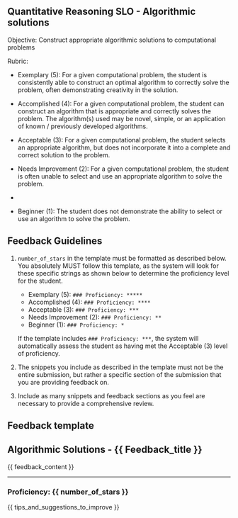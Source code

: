 ## Quantitative Reasoning SLO - Algorithmic solutions

Objective: Construct appropriate algorithmic solutions to computational problems

Rubric:

- Exemplary (5): For a given computational problem, the student is consistently able to construct an optimal algorithm to correctly solve the problem, often demonstrating creativity in the solution.

- Accomplished (4): For a given computational problem, the student can construct an algorithm that is appropriate and correctly solves the problem. The algorithm(s) used may be novel, simple, or an application of known / previously developed algorithms.

- Acceptable (3): For a given computational problem, the student selects an appropriate algorithm, but does not incorporate it into a complete and correct solution to the problem.

- Needs Improvement (2): For a given computational problem, the student is often unable to select and use an appropriate algorithm to solve the problem.
-
- Beginner (1): The student does not demonstrate the ability to select or use an algorithm to solve the problem.

## Feedback Guidelines

1. `number_of_stars` in the template must be formatted as described below. You absolutely MUST follow this template, as the system will look for these specific strings as shown below to determine the proficiency level for the student.

   - Exemplary (5): `### Proficiency: *****`
   - Accomplished (4): `### Proficiency: ****`
   - Acceptable (3): `### Proficiency: ***`
   - Needs Improvement (2): `### Proficiency: **`
   - Beginner (1): `### Proficiency: *`

   If the template includes `### Proficiency: ***`, the system will automatically assess the student as having met the Acceptable (3) level of proficiency.

2. The snippets you include as described in the template must not be the entire submission, but rather a specific section of the submission that you are providing feedback on.

3. Include as many snippets and feedback sections as you feel are necessary to provide a comprehensive review.

## Feedback template

<!-- Template starts from here -->

## Algorithmic Solutions - {{ Feedback_title }}

{{ feedback_content }}

---

### Proficiency: {{ number_of_stars }}

{{ tips_and_suggestions_to_improve }}
